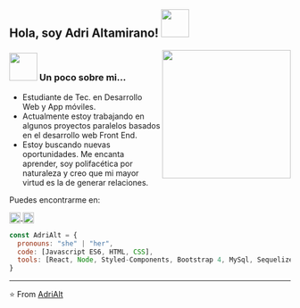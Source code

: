 <h2> Hola, soy Adri Altamirano! <img src="https://media.giphy.com/media/mGcNjsfWAjY5AEZNw6/giphy.gif" width="50"></h2>
<img align='right' src="https://media.giphy.com/media/ieyl9zmCjO4b4t6qoY/giphy.gif" width="230">



### <img src="https://media.giphy.com/media/VgCDAzcKvsR6OM0uWg/giphy.gif" width="50"> Un poco sobre mi... 
- Estudiante de Tec. en Desarrollo Web y App móviles. 
- Actualmente estoy trabajando en algunos proyectos paralelos basados en el desarrollo web Front End.
- Estoy buscando nuevas oportunidades. Me encanta aprender, soy polifacética por naturaleza y creo que mi mayor virtud es la de generar relaciones.

Puedes encontrarme en:
<p align="left">
   <a href="(https://www.linkedin.com/in/adriana-altamirano-0465053b/" target="blank">
    <img align="center" src="https://cdn.jsdelivr.net/npm/simple-icons@3.0.1/icons/linkedin.svg" alt="AdriAlt" height="20px" width="20px" />
  </a>
  <a href="https://www.instagram.com/adrialtamirano/" target="blank">
    <img align="center" src="https://cdn.jsdelivr.net/npm/simple-icons@3.0.1/icons/instagram.svg" alt="AdriAlt" height="20px" width="20px" />
  </a>
</p>

```js
const AdriAlt = {
  pronouns: "she" | "her",
  code: [Javascript ES6, HTML, CSS],
  tools: [React, Node, Styled-Components, Bootstrap 4, MySql, Sequelize CLI]
}
```
<!--
**AdriAlt/AdriAlt** is a ✨ _special_ ✨ repository because its `README.md` (this file) appears on your GitHub profile.

Here are some ideas to get you started:

- 🔭 I’m currently working on ...
- 🌱 I’m currently learning ...
- 👯 I’m looking to collaborate on ...
- 🤔 I’m looking for help with ...
- 💬 Ask me about ...
- 📫 How to reach me: ...
- 😄 Pronouns: ...
- ⚡ Fun fact: ...
-->
---

⭐️  From [AdriAlt](https://github.com/AdriAlt/)

